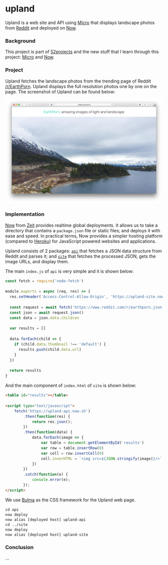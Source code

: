 # upland

Upland is a web site and API using [Micro](https://github.com/zeit/micro) that displays landscape photos from [Reddit](https://www.reddit.com/r/EarthPorn/) and deployed on [Now](https://zeit.co/now).

### Background

This project is part of [52projects](https://donny.github.io/52projects/) and the new stuff that I learn through this project: [Micro](https://github.com/zeit/micro) and [Now](https://zeit.co/now).

### Project

Upland fetches the landscape photos from the trending page of Reddit [/r/EarthPorn](https://www.reddit.com/r/EarthPorn/). Upland displays the full resolution photos one by one on the page. The screenshot of Upland can be found below:

![Screenshot](https://raw.githubusercontent.com/donny/upland/master/screenshot1.png)

### Implementation

[Now](https://zeit.co/now) from [Zeit](https://zeit.co) provides realtime global deployments. It allows us to take a directory that contains a `package.json` file or static files; and deploys it with ease and speed. In practical terms, Now provides a simpler hosting platform (compared to [Heroku](https://www.heroku.com)) for JavaScript powered websites and applications.

Upland consists of 2 packages: [`api`](https://github.com/donny/upland/blob/master/api) that fetches a JSON data structure from Reddit and parses it; and [`site`](https://github.com/donny/upland/blob/master/site) that fetches the processed JSON, gets the image URLs, and display them.

The main `index.js` of `api` is very simple and it is shown below:

```javascript
const fetch = require('node-fetch')

module.exports = async (req, res) => {
  res.setHeader('Access-Control-Allow-Origin', 'https://upland-site.now.sh');

  const request = await fetch('https://www.reddit.com/r/earthporn.json')
  const json = await request.json()
  const data = json.data.children

  var results = []

  data.forEach(child => {
    if (child.data.thumbnail !== 'default') {
      results.push(child.data.url)
    }
  })

  return results
}
```

And the main component of `index.html` of `site` is shown below:

```html
<table id="results"></table>

<script type="text/javascript">
    fetch('https://upland-api.now.sh')
        .then(function(res) {
            return res.json();
        })
        .then(function(data) {
            data.forEach(image => {
                var table = document.getElementById('results')
                var row = table.insertRow(0)
                var cell = row.insertCell(0)
                cell.innerHTML = `<img src=${JSON.stringify(image)}/>`
            })
        })
        .catch(function(e) {
            console.error(e);
        });
</script>
```

We use [Bulma](http://bulma.io) as the CSS framework for the Upland web page.


```shell
cd api
now deploy
now alias [deployed host] upland-api
cd ../site
now deploy
now alias [deployed host] upland-site
```

### Conclusion

...
